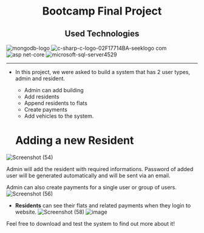 <h1 align="center">Bootcamp Final Project</h1>

<h2 align="center"> Used Technologies </h2> 

![mongodb-logo](https://user-images.githubusercontent.com/42703783/124497939-4a037080-ddc4-11eb-9392-081ed6c30141.png)
![c-sharp-c-logo-02F17714BA-seeklogo com](https://user-images.githubusercontent.com/42703783/124497947-4c65ca80-ddc4-11eb-8e1d-b5fe63c05925.png)
![asp net-core](https://user-images.githubusercontent.com/42703783/124497951-4d96f780-ddc4-11eb-911e-0a767e9cd93f.png)
![microsoft-sql-server4529](https://user-images.githubusercontent.com/42703783/124497956-5091e800-ddc4-11eb-90d7-7e1319d44551.jpg)

<hr>

* In this project, we were asked to build a system that has 2 user types, admin and resident.
  * Admin can add building
  * Add residents
  * Append residents to flats
  * Create payments
  * Add vehicles to the system.

 
  # Adding a new Resident

![Screenshot (54)](https://user-images.githubusercontent.com/42703783/124495804-3c98b700-ddc1-11eb-8f3c-dd8cab682897.png)


  Admin will add the resident with required informations. Password of added user will be generated automatically and will be sent via an email.

Admin can also create payments for a single user or group of users.
![Screenshot (56)](https://user-images.githubusercontent.com/42703783/124495930-6eaa1900-ddc1-11eb-9df3-4fae683dbae6.png)


* **Residents** can see their flats and related payments when they login to website.
![Screenshot (58)](https://user-images.githubusercontent.com/42703783/124496034-95684f80-ddc1-11eb-92e4-4c6a7e81872b.png)
![image](https://user-images.githubusercontent.com/42703783/124497608-c2b5fd00-ddc3-11eb-8c7f-1d7fd5ae63da.png)


Feel free to download and test the system to find out more about it!
